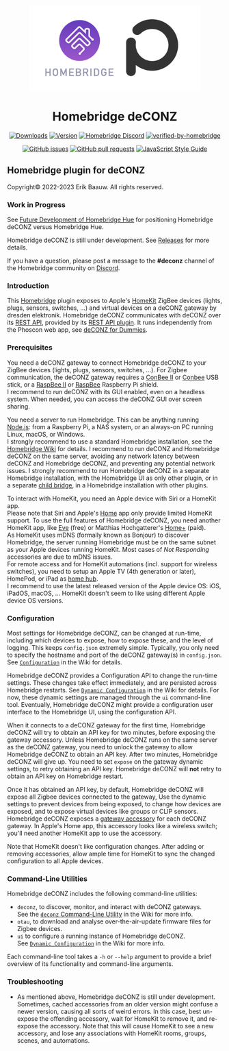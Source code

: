 <p align="center">
  <img src="homebridge-ui/public/homebridge-deconz.png" height="200px">  
</p>
<span align="center">

# Homebridge deCONZ
[![Downloads](https://img.shields.io/npm/dt/homebridge-deconz)](https://www.npmjs.com/package/homebridge-deconz)
[![Version](https://img.shields.io/npm/v/homebridge-deconz)](https://www.npmjs.com/package/homebridge-deconz)
[![Homebridge Discord](https://img.shields.io/discord/432663330281226270?color=728ED5&logo=discord&label=discord)](https://discord.gg/zUhSZSNb4P)
[![verified-by-homebridge](https://badgen.net/badge/homebridge/verified/purple)](https://github.com/homebridge/homebridge/wiki/Verified-Plugins)

[![GitHub issues](https://img.shields.io/github/issues/ebaauw/homebridge-deconz)](https://github.com/ebaauw/homebridge-deconz/issues)
[![GitHub pull requests](https://img.shields.io/github/issues-pr/ebaauw/homebridge-deconz)](https://github.com/ebaauw/homebridge-deconz/pulls)
[![JavaScript Style Guide](https://img.shields.io/badge/code_style-standard-brightgreen)](https://standardjs.com)

</span>

## Homebridge plugin for deCONZ
Copyright© 2022-2023 Erik Baauw. All rights reserved.

### Work in Progress
See [Future Development of Homebridge Hue](https://github.com/ebaauw/homebridge-hue/issues/1070) for positioning Homebridge deCONZ versus Homebridge Hue.

Homebridge deCONZ is still under development.
See [Releases](https://github.com/ebaauw/homebridge-deconz/releases) for more details.

If you have a question, please post a message to the **#deconz** channel of the Homebridge community on [Discord](https://discord.gg/zUhSZSNb4P).

### Introduction
This [Homebridge](https://github.com/homebridge/homebridge) plugin exposes to Apple's [HomeKit](http://www.apple.com/ios/home/) ZigBee devices (lights, plugs, sensors, switches, ...) and virtual devices on a deCONZ gateway by dresden elektronik.
Homebridge deCONZ communicates with deCONZ over its [REST API](https://dresden-elektronik.github.io/deconz-rest-doc/), provided by its [REST API plugin](https://github.com/dresden-elektronik/deconz-rest-plugin).
It runs independently from the Phoscon web app, see [deCONZ for Dummies](https://github.com/dresden-elektronik/deconz-rest-plugin/wiki/deCONZ-for-Dummies).

### Prerequisites
You need a deCONZ gateway to connect Homebridge deCONZ to your ZigBee devices (lights, plugs, sensors, switches, ...).
For Zigbee communication, the deCONZ gateway requires a [ConBee II](https://phoscon.de/en/conbee2) or [Conbee](https://phoscon.de/en/conbee) USB stick, or a [RaspBee II](https://phoscon.de/en/raspbee2) or [RaspBee](https://phoscon.de/en/raspbee) Raspberry Pi shield.  
I recommend to run deCONZ with its GUI enabled, even on a headless system.
When needed, you can access the deCONZ GUI over screen sharing.

You need a server to run Homebridge.
This can be anything running [Node.js](https://nodejs.org): from a Raspberry Pi, a NAS system, or an always-on PC running Linux, macOS, or Windows.  
I strongly recommend to use a standard Homebridge installation, see the [Homebridge Wiki](https://github.com/homebridge/homebridge/wiki) for details.
I recommend to run deCONZ and Homebridge deCONZ on the same server, avoiding any network latency between deCONZ and Homebridge deCONZ, and preventing any potential network issues.
I strongly recommend to run Homebridge deCONZ in a separate Homebridge installation, with the Homebridge UI as only other plugin, or in a separate [child bridge](https://github.com/homebridge/homebridge/wiki/Child-Bridges), in a Homebridge installation with other plugins.

To interact with HomeKit, you need an Apple device with Siri or a HomeKit app.  
Please note that Siri and Apple's [Home](https://support.apple.com/en-us/HT204893) app only provide limited HomeKit support.
To use the full features of Homebridge deCONZ, you need another HomeKit app, like [Eve](https://www.evehome.com/en/eve-app) (free) or Matthias Hochgatterer's [Home+](https://hochgatterer.me/home/) (paid).  
As HomeKit uses mDNS (formally known as Bonjour) to discover Homebridge, the server running Homebridge must be on the same subnet as your Apple devices running HomeKit.
Most cases of _Not Responding_ accessories are due to mDNS issues.  
For remote access and for HomeKit automations (incl. support for wireless switches), you need to setup an Apple TV (4th generation or later), HomePod, or iPad as [home hub](https://support.apple.com/en-us/HT207057).  
I recommend to use the latest released version of the Apple device OS: iOS, iPadOS, macOS, ...
HomeKit doesn't seem to like using different Apple device OS versions.

### Configuration
Most settings for Homebridge deCONZ, can be changed at run-time, including which devices to expose, how to expose these, and the level of logging.
This keeps `config.json` extremely simple.
Typically, you only need to specify the hostname and port of the deCONZ gateway(s) in `config.json`.
See [`Configuration`](https://github.com/ebaauw/homebridge-deconz/wiki/Configuration) in the Wiki for details.

Homebridge deCONZ provides a Configuration API to change the run-time settings.
These changes take effect immediately, and are persisted across Homebridge restarts.
See [`Dynamic Configuration`](https://github.com/ebaauw/homebridge-deconz/wiki/Dynamic-Configuration) in the Wiki for details.
For now, these dynamic settings are managed through the `ui` command-line tool.
Eventually, Homebridge deCONZ might provide a configuration user interface to the Homebridge UI, using the configuration API.

When it connects to a deCONZ gateway for the first time, Homebridge deCONZ will try to obtain an API key for two minutes, before exposing the gateway accessory.
Unless Homebridge deCONZ runs on the same server as the deCONZ gateway, you need to unlock the gateway to allow Homebridge deCONZ to obtain an API key.
After two minutes, Homebridge deCONZ will give up.
You need to set `expose` on the gateway dynamic settings, to retry obtaining an API key.
Homebridge deCONZ will **not** retry to obtain an API key on Homebridge restart.

Once it has obtained an API key, by default, Homebridge deCONZ will expose all Zigbee devices connected to the gateway, 
Use the dynamic settings to prevent devices from being exposed, to change how devices are exposed, and to expose virtual devices like groups or CLIP sensors.  
Homebridge deCONZ exposes a [gateway accessory](https://github.com/ebaauw/homebridge-deconz/wiki/Gateway-Accessory) for each deCONZ gateway.
In Apple's Home app, this accessory looks like a wireless switch; you'll need another HomeKit app to use the accessory.

Note that HomeKit doesn't like configuration changes.
After adding or removing accessories, allow ample time for HomeKit to sync the changed configuration to all Apple devices.

### Command-Line Utilities
Homebridge deCONZ includes the following command-line utilities:
- `deconz`, to discover, monitor, and interact with deCONZ gateways.  
See the [`deconz` Command-Line Utility](https://github.com/ebaauw/homebridge-deconz/wiki/deconz-Command%E2%80%90Line-Utility) in the Wiki for more info.
- `otau`, to download and analyse over-the-air-update firmware files for Zigbee devices.
- `ui` to configure a running instance of Homebridge deCONZ.  
See [`Dynamic Configuration`](https://github.com/ebaauw/homebridge-deconz/wiki/Dynamic-Configuration) in the Wiki for more info.

Each command-line tool takes a `-h` or `--help` argument to provide a brief overview of its functionality and command-line arguments.

### Troubleshooting
- As mentioned above, Homebridge deCONZ is still under development.  Sometimes, cached accessories from an older version might confuse a newer version, causing all sorts of weird errors.  In this case, best un-expose the offending accessory, wait for HomeKit to remove it, and re-expose the accessory.  Note that this will cause HomeKit to see a new accessory, and lose any associations with HomeKit rooms, groups, scenes, and automations.
